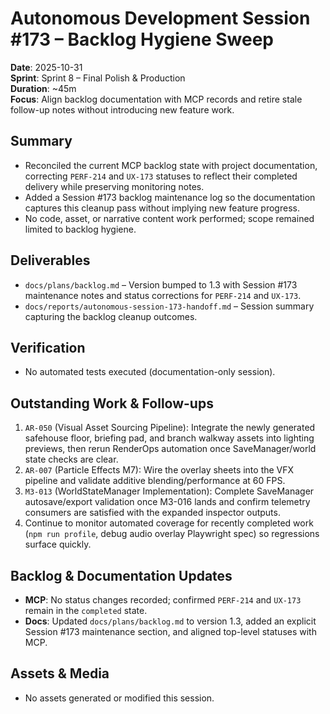 # Autonomous Development Session #173 – Backlog Hygiene Sweep

**Date**: 2025-10-31  
**Sprint**: Sprint 8 – Final Polish & Production  
**Duration**: ~45m  
**Focus**: Align backlog documentation with MCP records and retire stale follow-up notes without introducing new feature work.

## Summary
- Reconciled the current MCP backlog state with project documentation, correcting `PERF-214` and `UX-173` statuses to reflect their completed delivery while preserving monitoring notes.
- Added a Session #173 backlog maintenance log so the documentation captures this cleanup pass without implying new feature progress.
- No code, asset, or narrative content work performed; scope remained limited to backlog hygiene.

## Deliverables
- `docs/plans/backlog.md` – Version bumped to 1.3 with Session #173 maintenance notes and status corrections for `PERF-214` and `UX-173`.
- `docs/reports/autonomous-session-173-handoff.md` – Session summary capturing the backlog cleanup outcomes.

## Verification
- No automated tests executed (documentation-only session).

## Outstanding Work & Follow-ups
1. `AR-050` (Visual Asset Sourcing Pipeline): Integrate the newly generated safehouse floor, briefing pad, and branch walkway assets into lighting previews, then rerun RenderOps automation once SaveManager/world state checks are clear.
2. `AR-007` (Particle Effects M7): Wire the overlay sheets into the VFX pipeline and validate additive blending/performance at 60 FPS.
3. `M3-013` (WorldStateManager Implementation): Complete SaveManager autosave/export validation once M3-016 lands and confirm telemetry consumers are satisfied with the expanded inspector outputs.
4. Continue to monitor automated coverage for recently completed work (`npm run profile`, debug audio overlay Playwright spec) so regressions surface quickly.

## Backlog & Documentation Updates
- **MCP**: No status changes recorded; confirmed `PERF-214` and `UX-173` remain in the `completed` state.
- **Docs**: Updated `docs/plans/backlog.md` to version 1.3, added an explicit Session #173 maintenance section, and aligned top-level statuses with MCP.

## Assets & Media
- No assets generated or modified this session.
